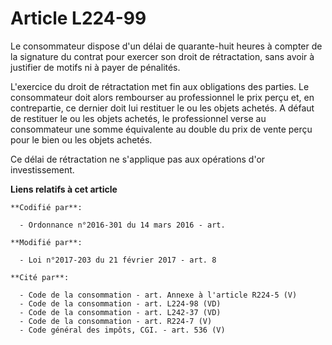 # Article L224-99

Le consommateur dispose d'un délai de quarante-huit heures à compter de la signature du contrat pour exercer son droit de
rétractation, sans avoir à justifier de motifs ni à payer de pénalités. 

L'exercice du droit de rétractation met fin aux obligations des parties. Le consommateur doit alors rembourser au
professionnel le prix perçu et, en contrepartie, ce dernier doit lui restituer le ou les objets achetés. A défaut de
restituer le ou les objets achetés, le professionnel verse au consommateur une somme équivalente au double du prix de vente
perçu pour le bien ou les objets achetés. 

Ce délai de rétractation ne s'applique pas aux opérations d'or investissement.

**Liens relatifs à cet article**

	**Codifié par**:

	  - Ordonnance n°2016-301 du 14 mars 2016 - art.

	**Modifié par**:

	  - Loi n°2017-203 du 21 février 2017 - art. 8

	**Cité par**:

	  - Code de la consommation - art. Annexe à l'article R224-5 (V)
	  - Code de la consommation - art. L224-98 (VD)
	  - Code de la consommation - art. L242-37 (VD)
	  - Code de la consommation - art. R224-7 (V)
	  - Code général des impôts, CGI. - art. 536 (V)
